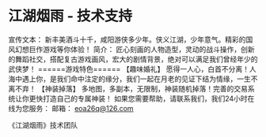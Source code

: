 # 江湖烟雨 - 技术支持
宣传文本：
新丰美酒斗十千，咸阳游侠多少年。侠义江湖，少年意气。精彩的国风幻想巨作游戏等你体验！
简介：
匠心刻画的人物造型，灵动的战斗操作，创新的舞蹈社交，搭配复古游戏画风，宏大的剧情背景，绝对可以满足我们曾经年少的武侠梦！
======游戏特色======
【趣味婚礼】
愿得一人心，白首不分离！人海中遇上你，是我们命中注定的缘分，我们一起在月老的见证下结为情缘，一生不离不弃！
【神装掉落】
多地图，多副本，无限制，神装随机掉落！完善的交易系统让你更快打造自己的专属神装！
如果您需要帮助，请联系我们，我们24小时在线为您服务：
邮箱：  eoa26q@126.com

《江湖烟雨》技术团队


